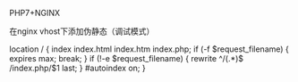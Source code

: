 PHP7+NGINX

在nginx vhost下添加伪静态（调试模式）

location / {
    index  index.html index.htm index.php;
    if (-f $request_filename) {
        expires max;
        break;
    }
    if (!-e $request_filename) {
        rewrite ^/(.*)$ /index.php/$1 last;
    }
    #autoindex  on;
}